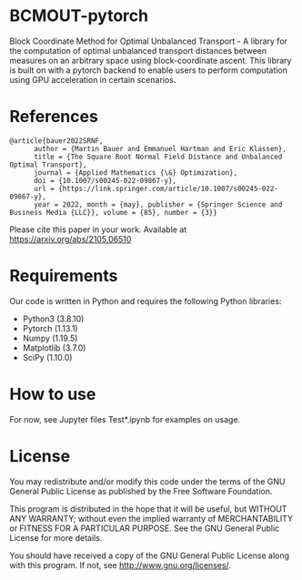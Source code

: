 # BCMOUT-pytorch
Block Coordinate Method for Optimal Unbalanced Transport - A library for the computation of optimal unbalanced transport distances between measures on an arbitrary space using block-coordinate ascent. This library is built on with a pytorch backend to enable users to perform computation using GPU acceleration in certain scenarios. 

# References

```
@article{bauer2022SRNF, 
      author = {Martin Bauer and Emmanuel Hartman and Eric Klassen}, 
      title = {The Square Root Normal Field Distance and Unbalanced Optimal Transport}, 
      journal = {Applied Mathematics {\&} Optimization},  
      doi = {10.1007/s00245-022-09867-y}, 
      url = {https://link.springer.com/article/10.1007/s00245-022-09867-y}, 
      year = 2022, month = {may}, publisher = {Springer Science and Business Media {LLC}}, volume = {85}, number = {3}}
```
Please cite this paper in your work. Available at https://arxiv.org/abs/2105.06510

# Requirements

Our code is written in Python and requires the following Python libraries:

* Python3 (3.8.10)
* Pytorch (1.13.1)
* Numpy (1.19.5)
* Matplotlib (3.7.0)
* SciPy (1.10.0)

# How to use

For now, see Jupyter files Test*.ipynb for examples on usage. 

# License

You may redistribute and/or modify this code under the terms of the GNU General Public License as published by the Free Software Foundation.

This program is distributed in the hope that it will be useful, but WITHOUT ANY WARRANTY; without even the implied warranty of MERCHANTABILITY or FITNESS FOR A PARTICULAR PURPOSE. See the GNU General Public License for more details.

You should have received a copy of the GNU General Public License along with this program. If not, see http://www.gnu.org/licenses/.
